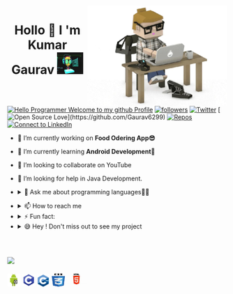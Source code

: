 <!-- [![MasterHead](https://media-exp1.licdn.com/dms/image/C4E16AQF-YdClTtUhMg/profile-displaybackgroundimage-shrink_350_1400/0?e=1609372800&v=beta&t=6E5tCS27PQAir7y2vnMPjAmQe85xrTOIVUQT1A72gC0)](https://github.com/Gaurav6299) -->

<img align="right" width="320px" src="https://raw.githubusercontent.com/Gaurav6299/Gaurav6299/master/profile%20generate/giphy.webp" />

<h1 align="center">Hollo 👋 I 'm Kumar Gaurav <img src="https://raw.githubusercontent.com/Gaurav6299/Gaurav6299/master/profile%20generate/tunny.gif" width="60px" height="50px"></h1>

<!-- <-> -->
[![Hello Programmer Welcome to my github Profile](https://img.shields.io/badge/Hello,%20Coder!-Welcome-orange?style=flat&logo=github)](https://github.com/Gaurav6299) [![followers](https://img.shields.io/github/followers/Gaurav6299?style=social)](https://github.com/Gaurav6299?tab=followers) [![Twitter](https://img.shields.io/twitter/url?style=social&url=https%3A%2F%2Ftwitter.com)](https://twitter.com/kumarga77116666) [![Open Source Love](https://badges.frapsoft.com/os/v2/open-source.svg?:heart:)](https://github.com/Gaurav6299)
[![Repos](https://badges.pufler.dev/repos/Gaurav6299)](https://github.com/Gaurav6299?tab=repositories) [![Connect to LinkedIn](https://img.shields.io/badge/-linkedin?label=linkedin&logo=linkedin&style=social)](https://www.linkedin.com/in/kumar-gaurav-bb976b1a5/)
<br>

- 🔭 I’m currently working on **Food Odering App😎**
- 🌱 I’m currently learning **Android Development🤩**
- 👯 I’m looking to collaborate on YouTube
- 🤔 I’m looking for help in Java Development.

- <details><summary>💬 Ask me about programming languages👩‍💻</summary><a href="https://web.whatsapp.com"><img align="center"  width="40px"target="blank" src="https://raw.githubusercontent.com/Gaurav6299/Gaurav6299/master/profile%20generate/what.jpg"></a></details>

<!-- - 😄 Pronouns:My pronouncing capability is very good. -->

- <details> <summary>📫 How to reach me </summary><a href="kumargaurav6299@gmail.com"><img align="center" target="black" src="https://raw.githubusercontent.com/Gaurav6299/Gaurav6299/master/profile%20generate/mail.jpg" width="30px" margin-left="20px"> <a href="https://www.linkedin.com/in/kumar-gaurav-bb976b1a5/"><img align="center" target="black" width="25px" margin-left="20px" src="https://raw.githubusercontent.com/Gaurav6299/Gaurav6299/master/profile%20generate/link.jpg"></a></a></details>

- <details> <summary>⚡ Fun fact:</summary><img align="center" width="60px" src="https://raw.githubusercontent.com/Gaurav6299/Gaurav6299/master/profile%20generate/fun.gif"> </details>

- <details><summary>😅 Hey ! Don't miss out to see my project</summary><a href="https://github.com/Gaurav6299/AndroidProject"><img align="center" margin-left="20px" src="https://raw.githubusercontent.com/Gaurav6299/Gaurav6299/master/profile%20generate/android.png" width="60px"></a><a href="https://github.com/Gaurav6299/jarvis12/blob/master/jarvis.py"><img align="center" margin-left="20px" src="https://raw.githubusercontent.com/Gaurav6299/Gaurav6299/master/profile%20generate/python.jpg" width="60px" height="50px"></a><a href="https://github.com/Gaurav6299/Clock"><img align="center" src="https://raw.githubusercontent.com/Gaurav6299/Gaurav6299/master/profile%20generate/javascript.png" width="60px" height="50px" margin-left="20px"></a><a href="https://gaurav6299.github.io/Ecommerce/"><img align="center" src="https://raw.githubusercontent.com/Gaurav6299/Gaurav6299/master/profile%20generate/html5.jpg" height="50px"></a></details>

<br><br>

<img src="https://img.shields.io/badge/Languages%20And%20Tools-📚-orange?style=for-the-badge&logo=gaurav"/>


<p align="left"><img alt="android" src="https://raw.githubusercontent.com/Gaurav6299/Gaurav6299/master/profile%20generate/android.png"  height="30px" width="30px" /> <img  alt="C" src="https://raw.githubusercontent.com/Gaurav6299/Gaurav6299/master/profile%20generate/c.jpg" width="30px" height="30px"/> <img src="https://raw.githubusercontent.com/Gaurav6299/Gaurav6299/master/profile%20generate/CPlus.jpg" width="30px" height="30px"/> <img alt="html" src="https://raw.githubusercontent.com/Gaurav6299/Gaurav6299/master/profile%20generate/css1.jpg" height="30px" width="30px"/> <img alt="css" src="https://raw.githubusercontent.com/Gaurav6299/Gaurav6299/master/profile%20generate/html5.jpg" width="45px" height="35px"/>
</p>

